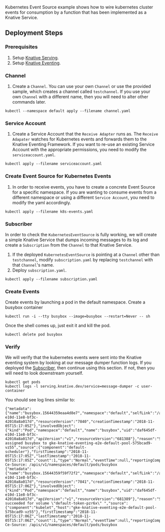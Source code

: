
Kubernetes Event Source example shows how to wire kubernetes cluster events for
consumption by a function that has been implemented as a Knative Service.

## Deployment Steps

### Prerequisites

1. Setup [Knative Serving](https://github.com/knative/docs/tree/master/serving).
1. Setup
   [Knative Eventing](https://github.com/knative/docs/tree/master/eventing).

### Channel

1. Create a `Channel`. You can use your own `Channel` or use the provided
   sample, which creates a channel called `testchannel`. If you use your own
   `Channel` with a different name, then you will need to alter other commands
   later.

```shell
kubectl --namespace default apply --filename channel.yaml
```

### Service Account

1. Create a Service Account that the `Receive Adapter` runs as. The
   `Receive Adapater` watches for Kubernetes events and forwards them to the
   Knative Eventing Framework. If you want to re-use an existing Service Account
   with the appropriate permissions, you need to modify the
   `serviceaccount.yaml`.

```shell
kubectl apply --filename serviceaccount.yaml
```

### Create Event Source for Kubernetes Events

1. In order to receive events, you have to create a concrete Event Source for a
   specific namespace. If you are wanting to consume events from a different
   namespace or using a different `Service Account`, you need to modify the yaml
   accordingly.

```shell
kubectl apply --filename k8s-events.yaml
```

### Subscriber

In order to check the `KubernetesEventSource` is fully working, we will create a
simple Knative Service that dumps incoming messages to its log and create a
`Subscription` from the `Channel` to that Knative Service.

1. If the deployed `KubernetesEventSource` is pointing at a `Channel` other than
   `testchannel`, modify `subscription.yaml` by replacing `testchannel` with
   that `Channel`'s name.
1. Deploy `subscription.yaml`.

```shell
kubectl apply --filename subscription.yaml
```

### Create Events

Create events by launching a pod in the default namespace. Create a busybox
container

```shell
kubectl run -i --tty busybox --image=busybox --restart=Never -- sh
```

Once the shell comes up, just exit it and kill the pod.

```shell
kubectl delete pod busybox
```

### Verify

We will verify that the kubernetes events were sent into the Knative eventing
system by looking at our message dumper function logs. If you deployed the
[Subscriber](#subscriber), then continue using this section. If not, then you
will need to look downstream yourself.

```shell
kubectl get pods
kubectl logs -l serving.knative.dev/service=message-dumper -c user-container
```

You should see log lines similar to:

```
{"metadata":{"name":"busybox.15644359eaa4d8e7","namespace":"default","selfLink":"/api/v1/namespaces/default/events/busybox.15644359eaa4d8e7","uid":"daf8d3ca-e10d-11e8-bf3c-42010a8a017d","resourceVersion":"7840","creationTimestamp":"2018-11-05T15:17:05Z"},"involvedObject":{"kind":"Pod","namespace":"default","name":"busybox","uid":"daf645df-e10d-11e8-bf3c-42010a8a017d","apiVersion":"v1","resourceVersion":"681388"},"reason":"Scheduled","message":"Successfully assigned busybox to gke-knative-eventing-e2e-default-pool-575bcad9-vz55","source":{"component":"default-scheduler"},"firstTimestamp":"2018-11-05T15:17:05Z","lastTimestamp":"2018-11-05T15:17:05Z","count":1,"type":"Normal","eventTime":null,"reportingComponent":"","reportingInstance":""}
Ce-Source: /apis/v1/namespaces/default/pods/busybox
{"metadata":{"name":"busybox.15644359f59f72f2","namespace":"default","selfLink":"/api/v1/namespaces/default/events/busybox.15644359f59f72f2","uid":"db14ff23-e10d-11e8-bf3c-42010a8a017d","resourceVersion":"7841","creationTimestamp":"2018-11-05T15:17:06Z"},"involvedObject":{"kind":"Pod","namespace":"default","name":"busybox","uid":"daf645df-e10d-11e8-bf3c-42010a8a017d","apiVersion":"v1","resourceVersion":"681389"},"reason":"SuccessfulMountVolume","message":"MountVolume.SetUp succeeded for volume \"default-token-pzr6x\" ","source":{"component":"kubelet","host":"gke-knative-eventing-e2e-default-pool-575bcad9-vz55"},"firstTimestamp":"2018-11-05T15:17:06Z","lastTimestamp":"2018-11-05T15:17:06Z","count":1,"type":"Normal","eventTime":null,"reportingComponent":"","reportingInstance":""}
Ce-Source: /apis/v1/namespaces/default/pods/busybox
```
